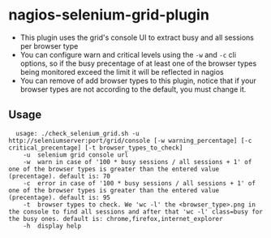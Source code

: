 # nagios-selenium-grid-plugin

* This plugin uses the grid's console UI to extract busy and all sessions per browser type
* You can configure warn and critical levels using the `-w` and `-c` cli options, so if the busy precentage of at least one of the browser types being monitored exceed the limit it will be reflected in nagios
* You can remove of add browser types to this plugin, notice that if your browser types are not according to the default, you must change it.

## Usage 
```
  usage: ./check_selenium_grid.sh -u http://seleniumserver:port/grid/console [-w warning_percentage] [-c critical_precentage] [-t browser_types_to_check]
    -u  selenium grid console url
    -w  warn in case of '100 * busy sessions / all sessions + 1' of one of the browser types is greater than the entered value (precentage). default is: 70
    -c  error in case of '100 * busy sessions / all sessions + 1' of one of the browser types is greater than the entered value (precentage). default is: 95
    -t  browser types to check. We 'wc -l' the <browser_type>.png in the console to find all sessions and after that 'wc -l' class=busy for the busy ones. default is: chrome,firefox,internet_explorer
    -h  display help
```
